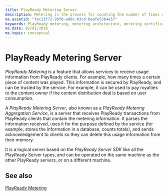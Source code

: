 ```yaml
---
title: PlayReady Metering Server
description: Metering is the process for counting the number of times content is played.
ms.assetid: "fec11f72-95f0-a80c-83cd-beafe53b4a57"
keywords: PlayReady metering, metering architecture, metering certificate acquisition
ms.date: 02/01/2018
ms.topic: conceptual
---
```



# PlayReady Metering Server

*PlayReady Metering* is a feature that allows services to receive usage information from PlayReady clients. For example, how many times a certain piece of content was played. This information is secured by PlayReady, and can be trusted by the service. For example, it can be used to pay royalties to the content owner if the content distribution deal is based on user consumption.

A *PlayReady Metering Server*, also known as a *PlayReady Metering Aggregation Service*, is a server that receives PlayReady transactions from PlayReady clients that contain the metering information. It parses the information received, uses it for the purpose defined by the service (for example, stores the information in a database, counts totals), and sends acknowledgement to clients so they can delete this usage information from their memory.

It is a logical server based on the *PlayReady Server SDK* like all the PlayReady Server types, and can be operated on the same machine as the other PlayReady servers, or on a different machine.

## See also

[PlayReady Metering](../Features/metering.md)